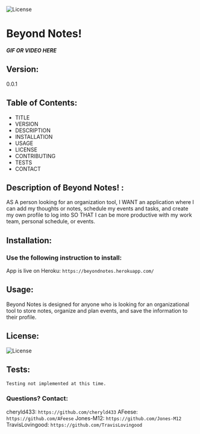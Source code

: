 
  ![License](https://img.shields.io/badge/License-MIT-blue.svg?style=plastic)

# Beyond Notes! 

***GIF OR VIDEO HERE***

## Version:
0.0.1


## Table of Contents:
* TITLE
* VERSION
* DESCRIPTION
* INSTALLATION
* USAGE
* LICENSE
* CONTRIBUTING
* TESTS
* CONTACT



## Description of Beyond Notes! :
AS A person looking for an organization tool, I WANT an application where I can add my thoughts or notes, schedule my events and tasks, and create my own profile to log into SO THAT I can be more productive with my work team, personal schedule, or events. 





## Installation: 
### Use the following instruction to install: 

App is live on Heroku: ```https://beyondnotes.herokuapp.com/```




## Usage: 
Beyond Notes is designed for anyone who is looking for an organizational tool to store notes, organize and plan events, and save the information to their profile. 




## License: 
![License](https://img.shields.io/badge/License-MIT-blue.svg?style=plastic)





## Tests: 
```Testing not implemented at this time.```




### Questions? Contact:
cheryld433: `https://github.com/cheryld433`
AFeese: `https://github.com/AFeese`
Jones-M12: `https://github.com/Jones-M12`
TravisLovingood: `https://github.com/TravisLovingood`

